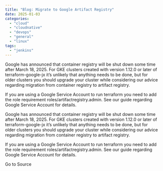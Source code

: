 ```yaml
---
title: "Blog: Migrate to Google Artifact Registry"
date: 2025-01-03
categories: 
  - "cloud"
  - "cloudnative"
  - "devops"
  - "general"
  - "linux"
tags: 
  - "jenkins"
---
```


Google has announced that container registry will be shut down some time after March 18, 2025. For GKE clusters created with version 1.12.0 or later of terraform-google-jx it’s unlikely that anything needs to be done, but for older clusters you should upgrade your cluster while considering our advice regarding migration from container registry to artifact registry.

If you are using a Google Service Account to run terraform you need to add the role requirement roles/artifactregistry.admin. See our guide regarding Google Service Account for details.

Google has announced that container registry will be shut down some time after March 18, 2025. For GKE clusters created with version 1.12.0 or later of terraform-google-jx it’s unlikely that anything needs to be done, but for older clusters you should upgrade your cluster while considering our advice regarding migration from container registry to artifact registry.

If you are using a Google Service Account to run terraform you need to add the role requirement roles/artifactregistry.admin. See our guide regarding Google Service Account for details.

Go to Source
